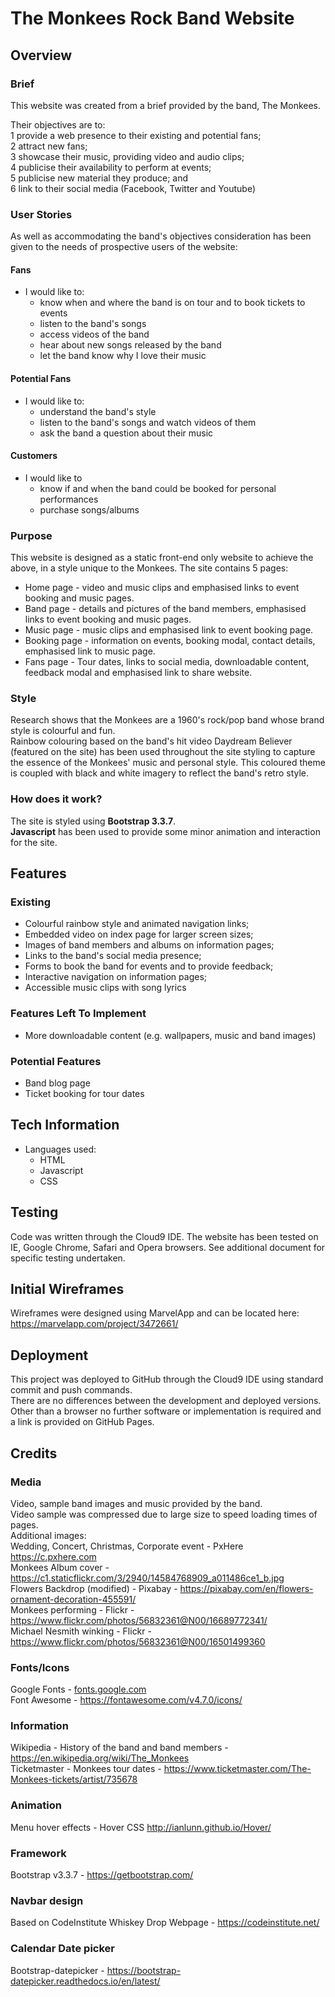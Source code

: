 # The Monkees Rock Band Website

## Overview

### Brief
This website was created from a brief provided by the band, The Monkees.

Their objectives are to:<br>
1 provide a web presence to their existing and potential fans;<br>
2 attract new fans;<br>
3 showcase their music, providing video and audio clips;<br>
4 publicise their availability to perform at events;<br>
5 publicise new material they produce; and<br>
6 link to their social media (Facebook, Twitter and Youtube)

### User Stories
As well as accommodating the band's objectives consideration has been given to the needs of prospective users of the website:

#### Fans
- I would like to:
    - know when and where the band is on tour and to book tickets to events<br>
    - listen to the band's songs<br>
    - access videos of the band<br>
    - hear about new songs released by the band<br>
    - let the band know why I love their music<br>

#### Potential Fans
- I would like to:
    - understand the band's style<br>
    - listen to the band's songs and watch videos of them<br>
    - ask the band a question about their music<br>

#### Customers
- I would like to 
    - know if and when the band could be booked for personal performances<br>
    - purchase songs/albums

### Purpose
This website is designed as a static front-end only website to achieve the above, in a style unique to the Monkees. The site contains 5 pages:<br>

- Home page - video and music clips and emphasised links to event booking and music pages.
- Band page - details and pictures of the band members, emphasised links to event booking and music pages.
- Music page - music clips and emphasised link to event booking page.
- Booking page - information on events, booking modal, contact details, emphasised link to music page.
- Fans page - Tour dates, links to social media, downloadable content, feedback modal and emphasised link to share website.

### Style
Research shows that the Monkees are a 1960's rock/pop band whose brand style is colourful and fun.<br>
Rainbow colouring based on the band's hit video Daydream Believer (featured on the site) has been used throughout the site styling to capture the essence of the Monkees' music and personal style.
This coloured theme is coupled with black and white imagery to reflect the band's retro style.

### How does it work?
The site is styled using **Bootstrap 3.3.7**.<br>
**Javascript** has been used to provide some minor animation and interaction for the site.

## Features

### Existing 
- Colourful rainbow style and animated navigation links;
- Embedded video on index page for larger screen sizes;
- Images of band members and albums on information pages;
- Links to the band's social media presence;
- Forms to book the band for events and to provide feedback;
- Interactive navigation on information pages;
- Accessible music clips with song lyrics

### Features Left To Implement
- More downloadable content (e.g. wallpapers, music and band images)

### Potential Features
- Band blog page
- Ticket booking for tour dates

## Tech Information
- Languages used:
    - HTML
    - Javascript
    - CSS

## Testing
Code was written through the Cloud9 IDE.
The website has been tested on IE, Google Chrome, Safari and Opera browsers.
See additional document for specific testing undertaken.

## Initial Wireframes
Wireframes were designed using MarvelApp and can be located here:<br>
https://marvelapp.com/project/3472661/

## Deployment
This project was deployed to GitHub through the Cloud9 IDE using standard commit and push commands.<br>
There are no differences between the development and deployed versions.<br>
Other than a browser no further software or implementation is required and a link is provided on GitHub Pages.<br>

## Credits

### Media
Video, sample band images and music provided by the band.<br>
Video sample was compressed due to large size to speed loading times of pages.<br>
Additional images:<br>
Wedding, Concert, Christmas, Corporate event - PxHere https://c.pxhere.com<br>
Monkees Album cover - https://c1.staticflickr.com/3/2940/14584768909_a011486ce1_b.jpg<br>
Flowers Backdrop (modified) - Pixabay - https://pixabay.com/en/flowers-ornament-decoration-455591/<br>
Monkees performing - Flickr - https://www.flickr.com/photos/56832361@N00/16689772341/<br>
Michael Nesmith winking - Flickr - https://www.flickr.com/photos/56832361@N00/16501499360<br>

### Fonts/Icons
Google Fonts - [fonts.google.com](fonts.google.com)<br>
Font Awesome - https://fontawesome.com/v4.7.0/icons/<br>

### Information
Wikipedia - History of the band and band members - https://en.wikipedia.org/wiki/The_Monkees<br>
Ticketmaster - Monkees tour dates - https://www.ticketmaster.com/The-Monkees-tickets/artist/735678<br>

### Animation
Menu hover effects - Hover CSS http://ianlunn.github.io/Hover/<br>

### Framework
Bootstrap v3.3.7 - https://getbootstrap.com/<br>

### Navbar design
Based on CodeInstitute Whiskey Drop Webpage - https://codeinstitute.net/<br>

### Calendar Date picker
Bootstrap-datepicker - https://bootstrap-datepicker.readthedocs.io/en/latest/ <br>